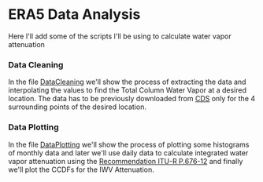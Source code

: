 # ERA5 Data Analysis
Here I'll add some of the scripts I'll be using to calculate water vapor attenuation<br />
### Data Cleaning
In the file [DataCleaning](https://github.com/gustavomarinovando/era5-analysis/blob/master/DataCleaning.ipynb) we'll show the process of extracting the data and interpolating the values to find the Total Column Water Vapor at a desired location. The data has to be previously downloaded from [CDS](https://cds.climate.copernicus.eu/cdsapp#!/dataset/reanalysis-era5-single-levels?tab=form) only for the 4 surrounding points of the desired location.
### Data Plotting
In the file [DataPlotting](https://github.com/gustavomarinovando/era5-analysis/blob/master/DataPlotting.ipynb) we'll show the process of plotting some histograms of monthly data and later we'll use daily data to calculate integrated water vapor attenuation using the [Recommendation ITU-R P.676-12](https://www.itu.int/dms_pubrec/itu-r/rec/p/R-REC-P.676-12-201908-I!!PDF-E.pdf) and finally we'll plot the CCDFs for the IWV Attenuation.